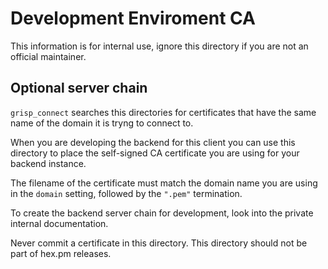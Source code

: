 # Development Enviroment CA

This information is for internal use, ignore this directory if you are not an official maintainer.


## Optional server chain

`grisp_connect` searches this directories for certificates that have the same name of the domain it is tryng to connect to.

When you are developing the backend for this client you can use this directory to place the self-signed CA certificate you are using for your backend instance.

The filename of the certificate must match the domain name you are using in the `domain` setting, followed by the `".pem"` termination.

To create the backend server chain for development, look into the private internal documentation.

Never commit a certificate in this directory. This directory should not be part of hex.pm releases.
